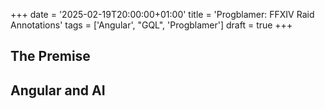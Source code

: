 +++
date = '2025-02-19T20:00:00+01:00'
title = 'Progblamer: FFXIV Raid Annotations'
tags = ['Angular', "GQL", 'Progblamer']
draft = true
+++
## The Premise

## Angular and AI